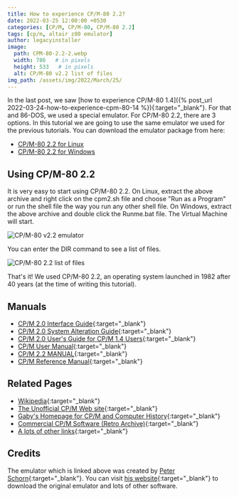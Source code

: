 ```yaml
---
title: How to experience CP/M-80 2.2?
date: 2022-03-25 12:00:00 +0530
categories: [CP/M, CP/M-80, CP/M-80 2.2]
tags: [cp/m, altair z80 emulator]
author: legacyinstaller
image:
  path: CPM-80-2.2-2.webp
  width: 786   # in pixels
  height: 533   # in pixels
  alt: CP/M-80 v2.2 list of files
img_path: /assets/img/2022/March/25/
---
```


In the last post, we saw [how to experience CP/M-80 1.4]({% post_url 2022-03-24-how-to-experience-cpm-80-14 %}){:target="_blank"}. For that and 86-DOS, we used a special emulator. For CP/M-80 2.2, there are 3 options. In this tutorial we are going to use the same emulator we used for the previous tutorials. You can download the emulator package from here:

- [CP/M-80 2.2 for Linux](https://archive.org/download/cpm-80-v2.2-linux/CPM80v2.2onlinux.tar.xz)
- [CP/M-80 2.2 for Windows](https://archive.org/download/cpm-80-v2.2-windows/CPM80v2.2onwindows.zip)

## Using CP/M-80 2.2

It is very easy to start using CP/M-80 2.2. On Linux, extract the above archive and right click on the cpm2.sh file and choose "Run as a Program" or run the shell file the way you run any other shell file. On Windows, extract the above archive and double click the Runme.bat file. The Virtual Machine will start.

![CP/M-80 v2.2 emulator](CPM-80-2.2-1.webp)

You can enter the DIR command to see a list of files.

![CP/M-80 2.2 list of files](CPM-80-2.2-2.webp)

That's it! We used CP/M-80 2.2, an operating system launched in 1982 after 40 years (at the time of writing this tutorial).

## Manuals

- [CP/M 2.0 Interface Guide](https://web.archive.org/web/20220221170434/http://www.cpm.z80.de/randyfiles/DRI/CPM_2_0_Interface_Guide.pdf){:target="_blank"}
- [CP/M 2.0 System Alteration Guide](https://web.archive.org/web/20220221170433/http://www.cpm.z80.de/randyfiles/DRI/CPM_2_0_System_Alteration_Guide.pdf){:target="_blank"}
- [CP/M 2.0 User's Guide for CP/M 1.4 Users](https://web.archive.org/web/20220324101601/http://www.cpm.z80.de/randyfiles/DRI/CPM_2_0_UG_for_CPM_1_4_Users.pdf){:target="_blank"}
- [CP/M User Manual](https://web.archive.org/web/20200215062937/http://www.cpm.z80.de/manuals/CPMUserMan.pdf){:target="_blank"}
- [CP/M 2.2 MANUAL](https://web.archive.org/web/20220121011443/http://www.cpm.z80.de/manuals/cpm22-m.pdf){:target="_blank"}
- [CP/M Reference Manual](https://web.archive.org/web/20220324101643/http://www.cpm.z80.de/manuals/SC-CPM.pdf){:target="_blank"}

## Related Pages

- [Wikipedia](https://en.wikipedia.org/wiki/CP/M){:target="_blank"}
- [The Unofficial CP/M Web site](http://www.cpm.z80.de/){:target="_blank"}
- [Gaby's Homepage for CP/M and Computer History](http://z80.de/ehome.htm){:target="_blank"}
- [Commercial CP/M Software (Retro Archive)](http://www.retroarchive.org/cpm){:target="_blank"}
- [A lots of other links](http://z80.de/ecpmlink.htm){:target="_blank"}

## Credits

The emulator which is linked above was created by [Peter Schorn](mailto:peter.schorn@acm.org){:target="_blank"}. You can visit [his website](https://schorn.ch/altair.html){:target="_blank"} to download the original emulator and lots of other software.

